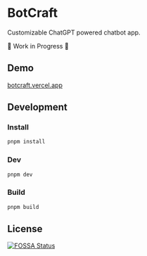 # BotCraft

Customizable ChatGPT powered chatbot app.

🚧 Work in Progress 🚧

## Demo

[botcraft.vercel.app](https://botcraft.vercel.app)

## Development

### Install

```bash
pnpm install
```

### Dev

```bash
pnpm dev
```

### Build

```bash
pnpm build
```

## License

[![FOSSA Status](https://app.fossa.com/api/projects/git%2Bgithub.com%2FRel1cx%2Fbotcraft.svg?type=large)](https://app.fossa.com/projects/git%2Bgithub.com%2FRel1cx%2Fbotcraft?ref=badge_large)
